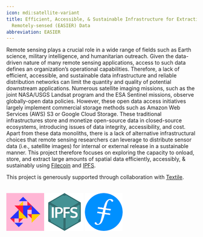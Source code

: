 ```yaml
---
icon: mdi:satellite-variant
title: Efficient, Accessible, & Sustainable Infrastructure for Extracting
  Remotely-sensed (EASIER) Data
abbreviation: EASIER
---
```

Remote sensing plays a crucial role in a wide range of fields such as Earth science, military intelligence, and humanitarian outreach. Given the data-driven nature of many remote sensing applications, access to such data defines an organization’s operational capabilities. Therefore, a lack of efficient, accessible, and sustainable data infrastructure and reliable distribution networks can limit the quantity and quality of potential downstream applications. Numerous satellite imaging missions, such as the joint NASA/USGS Landsat program and the ESA Sentinel missions, observe globally-open data policies. However, these open data access initiatives largely implement commercial storage methods such as Amazon Web Services (AWS) S3 or Google Cloud Storage. These traditional infrastructures store and monetize open-source data in closed-source ecosystems, introducing issues of data integrity, accessibility, and cost. Apart from these data monoliths, there is a lack of alternative infrastructural choices that remote sensing researchers can leverage to distribute sensor data (i.e., satellite images) for internal or external release in a sustainable manner. This project therefore focuses on exploring the capacity to onload, store, and extract large amounts of spatial data efficiently, accessibly, & sustainably using [Filecoin](https://filecoin.io/) and [IPFS](https://ipfs.io/).  

This project is generously supported through collaboration with [Textile](https://textile.notion.site/Our-mission-is-to-accelerate-the-exchange-of-information-across-society-f49e389e12e14473a3475e755a8d9cd6).
\
\
\
[<img src="https://raw.githubusercontent.com/GEOSMASH/SMASH/main/SMASH/static/uploads/2ohwpvqfsugoby4rbgwh_icf3xz4outkss4x7.png" alt="textile" width="100"/>](https://textile.notion.site/Our-mission-is-to-accelerate-the-exchange-of-information-across-society-f49e389e12e14473a3475e755a8d9cd6) 
[<img src="https://raw.githubusercontent.com/GEOSMASH/SMASH/main/SMASH/static/uploads/ipfs.png" alt="textile" width="100"/>](https://ipfs.io/) 
[<img src="https://raw.githubusercontent.com/GEOSMASH/SMASH/main/SMASH/static/uploads/fc.png" alt="textile" width="100"/>](https://filecoin.io/) 
